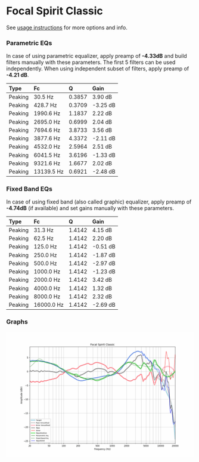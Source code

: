 # Focal Spirit Classic
See [usage instructions](https://github.com/jaakkopasanen/AutoEq#usage) for more options and info.

### Parametric EQs
In case of using parametric equalizer, apply preamp of **-4.33dB** and build filters manually
with these parameters. The first 5 filters can be used independently.
When using independent subset of filters, apply preamp of **-4.21 dB**.

| Type    | Fc         |      Q | Gain     |
|:--------|:-----------|:-------|:---------|
| Peaking | 30.5 Hz    | 0.3857 | 3.90 dB  |
| Peaking | 428.7 Hz   | 0.3709 | -3.25 dB |
| Peaking | 1990.6 Hz  | 1.1837 | 2.22 dB  |
| Peaking | 2695.0 Hz  | 0.6999 | 2.04 dB  |
| Peaking | 7694.6 Hz  | 3.8733 | 3.56 dB  |
| Peaking | 3877.6 Hz  | 4.3372 | -2.11 dB |
| Peaking | 4532.0 Hz  | 2.5964 | 2.51 dB  |
| Peaking | 6041.5 Hz  | 3.6196 | -1.33 dB |
| Peaking | 9321.6 Hz  | 1.6677 | 2.02 dB  |
| Peaking | 13139.5 Hz | 0.6921 | -2.48 dB |

### Fixed Band EQs
In case of using fixed band (also called graphic) equalizer, apply preamp of **-4.74dB**
(if available) and set gains manually with these parameters.

| Type    | Fc         |      Q | Gain     |
|:--------|:-----------|:-------|:---------|
| Peaking | 31.3 Hz    | 1.4142 | 4.15 dB  |
| Peaking | 62.5 Hz    | 1.4142 | 2.20 dB  |
| Peaking | 125.0 Hz   | 1.4142 | -0.51 dB |
| Peaking | 250.0 Hz   | 1.4142 | -1.87 dB |
| Peaking | 500.0 Hz   | 1.4142 | -2.97 dB |
| Peaking | 1000.0 Hz  | 1.4142 | -1.23 dB |
| Peaking | 2000.0 Hz  | 1.4142 | 3.42 dB  |
| Peaking | 4000.0 Hz  | 1.4142 | 1.32 dB  |
| Peaking | 8000.0 Hz  | 1.4142 | 2.32 dB  |
| Peaking | 16000.0 Hz | 1.4142 | -2.69 dB |

### Graphs
![](./Focal%20Spirit%20Classic.png)